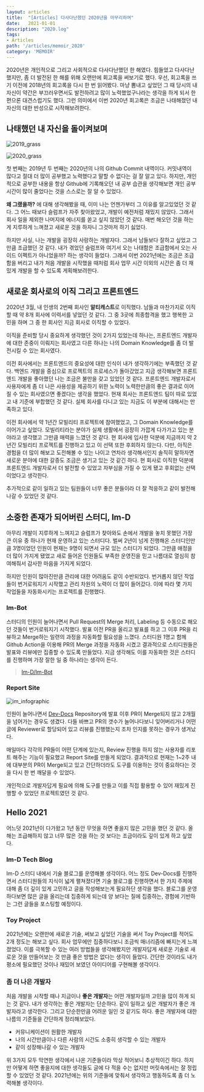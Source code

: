 ```yaml
---
layout: articles
title:  "[Articles] 다사다난했던 2020년을 마무리하며"
date:   2021-01-01
description: "2020.log"
tags:
- Articles
path: '/articles/memoir_2020'
category: 'MEMOIR'
---
```


2020년은 개인적으로 그리고 사회적으로 다사다난했던 한 해였다. 힘들었고 다사다난했지만, 좀 더 발전된 한 해를 위해 오랜만에 회고록을 써보기로 했다. 우선, 회고록을 쓰기 이전에 2018년의 회고록을 다시 한 번 읽어봤다. 마냥 뽐내고 싶었던 그 때 당시의 내 자신이 약간은 부끄러우면서도 발전하려고 많이 노력했었구나라는 생각을 하게 되서 한편으론 대견스럽기도 했다. 그런 의미에서 이번 2020년 회고록은 조금은 나태해졌던 내 자신의 대한 반성으로 시작해보려한다.

## 나태했던 내 자신을 돌이켜보며

![2019_grass](https://user-images.githubusercontent.com/24209005/104884288-77409b80-59a9-11eb-9d36-8bd6c9906206.png)

![2020_grass](https://user-images.githubusercontent.com/24209005/104884280-7576d800-59a9-11eb-9ca4-31491c1d8a56.png)

첫 번째는 2019년 두 번째는 2020년의 나의 Github Commit 내역이다. 커밋내역이 많다고 절대 더 많이 공부했고 노력했다고 말할 수 없다는 걸 잘 알고 있다. 하지만, 개인적으로 공부한 내용을 항상 Github에 기록해오던 내 공부 습관을 생각해보면 개인 공부 시간이 많이 줄었다는 것을 스스로는 잘 알 수 있었다.

**왜 그랬을까?** 에 대해 생각해봤을 때, 이미 나는 언젠가부터 그 이유를 알고있었던 것 같다. 그 어느 때보다 슬럼프가 자주 찾아왔었고, 개발이 예전처럼 재밌지 않았다. 그래서 회사 일을 제외한 나머지에 에너지를 쏟고 싶지 않았던 것 같다. 매번 해오던 것을 하는게 지루하게 느껴졌고 새로운 것을 하자니 그것마저 하기 싫었다.

하지만 사실, 나는 개발을 굉장히 사랑하는 개발자다. 그래서 남들보다 잘하고 싶었고 그만큼 조급했던 것 같다. 내가 겪었던 슬럼프와 여기서 오는 나태함은 조급함에서 오는 사이드 이펙트가 아니었을까? 하는 생각이 들었다. 그래서 이번 2021년에는 조금은 조급함을 버리고 내가 처음 개발을 시작했을 때처럼 회사 업무 시간 이외의 시간은 좀 더 재밌게 개발을 할 수 있도록 게획해보려한다.

## 새로운 회사로의 이직 그리고 프론트엔드

2020년 3월, 내 인생의 2번째 회사인 **알티캐스트**로 이직했다. 남들과 마찬가지로 이직할 때 약 8개 회사에 이력서를 넣었던 것 같다. 그 중 3곳에 최종합격을 했고 행복한 고민을 하며 그 중 한 회사인 지금 회사로 이직할 수 있었다.

이직을 준비할 당시 중요하게 생각했던 것이 2가지 있었는데 하나는, 프론트엔드 개발자에 대한 존중이 이뤄지는 회사였고 다른 하나는 나의 Domain Knowledge를 좀 더 발전시킬 수 있는 회사였다.

이전 회사에서는 프론트엔드의 중요성에 대한 인식이 내가 생각하기에는 부족했던 것 같다. 백엔드 개발을 중심으로 프로젝트의 프로세스가 돌아갔었고 지금 생각해보면 프론트엔드 개발을 좋아했던 나는 조금은 불만을 갖고 있었던 것 같다. 프론트엔드 개발자로서 사용자에게 좀 더 나은 사용성을 제공하기 위한 노력이 노력한만큼의 좋은 결과로 이어질 수 있는 회사였으면 좋겠다는 생각을 했었다. 현재 회사는 프론트엔드 팀이 따로 있었고 내 기준에 부합했던 것 같다. 실제 회사를 다니고 있는 지금도 이 부분에 대해서는 만족하고 있다.

이전 회사에서 약 1년간 모빌리티 프로젝트에 참여했었고, 그 Domain Knowledge를 이어가고 싶었다. 모빌리티라는 분야가 실제 생활에서 굉장히 가깝게 다가가고 있는 분야라고 생각했고 그만큼 매력을 느꼈던 것 같다. 현 회사에 입사한 덕분에 지금까지 약 2년간 모빌리티 프로젝트를 진행하고 있고 이 선택 또한 후회하지 않는다. 다만, 아직은 경험을 더 많이 해보고 도전해볼 수 있는 나이고 연차라 생각해서인지 솔직히 말하자면 새로운 분야에 대한 갈증도 조금은 생기고 있는 것 같긴 하다. 현 회사로 이직한 덕분에 프론트엔드 개발자로서 더 발전할 수 있었고 자부심을 가질 수 있게 됐고 후회없는 선택이었다고 생각한다.

추가적으로 같이 일하고 있는 팀원들이 너무 좋은 분들이라 더 잘 적응하고 같이 발전해나갈 수 있었던 것 같다.

## 소중한 존재가 되어버린 스터디, Im-D

아무리 개발이 지루하게 느껴지고 슬럼프가 찾아와도 손에서 개발을 놓치 못했던 가장 큰 이유 중 하나가 현재 운영하고 있는 스터디다. 벌써 2년이 넘게 진행해온 스터디인만큼 3명이었던 인원이 현재는 9명이 되면서 규모 있는 스터디가 되었다. 그만큼 애정을 더 많이 가지게 됐었고 새로 들어온 인원들도 부족한 운영진을 믿고 나름대로 열심히 참여해줘서 감사한 마음을 가지게 되었다.

하지만 인원이 많아진만큼 관리에 대한 어려움도 같이 수반되었다. 번거롭지 않던 작업들이 번거로워지기 시작했고 관리 차원의 노력이 더 많이 들어갔다. 이에 따라 몇 가지 작업들을 자동화시키는 프로젝트를 진행했다.

### Im-Bot

스터디의 인원이 늘어나면서 Pull Request의 Merge 처리, Labeling 등 수동으로 해오던 것들이 번거로워지기 시작했다. 발표 이전 PR을 올리고 발표를 하고 그 이후 PR을 리뷰하고 Merge하는 일련의 과정을 자동화할 필요성을 느꼈다. 스터디원 1명고 함께 Github Action을 이용해 PR의 Merge 과정을 자동화 시켰고 결과적으로 스티디원들은 발표와 리뷰에만 집중할 수 있도록 만들었다. 지금 생각해도 이를 자동화한 것은 스터디를 진행하며 가장 잘한 일 중 하나라는 생각이 든다.

> [Im-D/Im-Bot](https://github.com/Im-D/Im-Bot)

### Report Site

![im_infographic](https://user-images.githubusercontent.com/24209005/104891549-6fd2bf80-59b4-11eb-938d-bf61f8efc9a7.png)

인원이 늘어나면서 [Dev-Docs](https://github.com/im-d-team/Dev-Docs) Repository에 발표 이후 PR이 Merge되지 않고 2개월을 넘어가는 경우도 생겼다. 다들 바쁘고 PR의 갯수가 늘어나다보니 잊어버리거나 어떤 글에 Reviewer로 할당되어 있고 리뷰를 진행했는지 조차 인지를 못하는 경우가 생겨났다.

매일마다 각각의 PR들이 어떤 단계에 있는지, Review 진행을 하지 않는 사용자를 리포트 해주는 기능이 필요했고 Report Site를 만들게 되었다. 결과적으로 현재는 1~2주 내에 대부분의 PR이 Merge되고 있고 간단하더라도 도구를 이용하는 것이 중요하다는 것을 다시 한 번 깨달을 수 있었다.

개인적으로 개발자답게 필요에 의해 도구를 만들고 이를 직접 활용할 수 있어 재밌게 진행할 수 있었던 프로젝트였던 것 같다.

## Hello 2021

어느덧 2021년이 다가왔고 1년 동안 무엇을 하면 좋을지 많은 고민을 했던 것 같다. 올해는 조급해하지 않고 너무 많은 것을 하는 것 보다는 조금이라도 깊이 있게 하고 싶었다.

### Im-D Tech Blog

Im-D 스터디 내에서 기술 블로그를 운영해볼 생각이다. 어느 정도 Dev-Docs를 진행하면서 스터디원들의 지식이 넓게 펼쳐졌다면 기술 블로그를 진행하면서 한 가지 주제에 대해 좀 더 깊이 있게 고민하고 글을 작성해보는게 필요하단 생각을 했다. 블로그를 운영하다보면 많은 글을 올리는데 집중하게 되는데 양 보다는 질에 집중하는, 경험에 기반하는 그런 글들을 포스팅할 예정이다.

### Toy Project

2021년에는 오랜만에 새로운 기술, 써보고 싶었던 기술을 써서 Toy Project를 적어도 2개 정도는 해보고 싶다. 회사 업무에만 집중하다보니 조금씩 매너리즘에 빠지는게 느껴졌었다. 이를 극복할 수 있는 여러 방법들을 생각해봤지만 개발자답게 새로운 기술로 새로운 것을 만들어보는 것 만큼 좋은 방법은 없다는 생각이 들었다. 간단한 것이라도 내가 평소에 필요했던 것이나 재밌어 보였던 아이디어를 구현해볼 생각이다.

### 좀 더 나은 개발자

처음 개발을 시작할 때나 지금이나 **좋은 개발자**는 어떤 개발자일까 고민을 많이 하게 되는 것 같다. 내가 생각하는 좋은 개발자는 단순하다. 같이 일하고 싶은 개발자가 좋은 개발자라고 생각한다. 그리고 단순한만큼 어려운 일인 것 같기도 하다. 좋은 개발자에 대한 나름의 기준들을 간단하게 정리해보았다.

- 커뮤니케이션이 원활한 개발자
- 나의 시간만큼이나 다른 사람의 시간도 소중히 생각할 수 있는 개발자
- 같이 성장해나갈 수 있는 개발자

위 3가지 모두 막연한 생각에서 나온 기준들이라 막상 적어보니 추상적이긴 하다. 하지만 어떻게 하면 좋을지에 대한 생각들도 글에 다 적을 수는 없지만 머릿속에서는 잘 정립할 수 있었던 것 같다. 2021년에는 위의 기준들에 맞춰서 생각하고 행동하도록 좀 더 노력해볼 생각이다.
